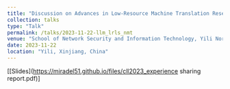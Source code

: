 ```yaml
---
title: "Discussion on Advances in Low-Resource Machine Translation Research in the Era of Large Models"
collection: talks
type: "Talk"
permalink: /talks/2023-11-22-llm_lrls_nmt
venue: "School of Network Security and Information Technology, Yili Normal University"
date: 2023-11-22
location: "Yili, Xinjiang, China"
---
```


<!-- This is a description of your talk, which is a markdown files that can be all markdown-ified like any other post. Yay markdown! -->

\[[Slides](https://miradel51.github.io/files/cll2023_experience sharing report.pdf)\] 
